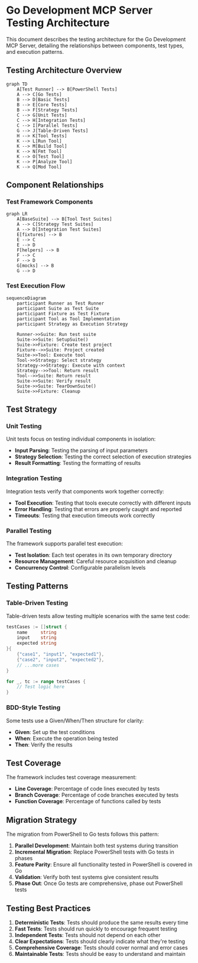 ﻿# Go Development MCP Server Testing Architecture

This document describes the testing architecture for the Go Development MCP Server, detailing the relationships between components, test types, and execution patterns.

## Testing Architecture Overview

```mermaid
graph TD
    A[Test Runner] --> B[PowerShell Tests]
    A --> C[Go Tests]
    B --> D[Basic Tests]
    B --> E[Core Tests]
    B --> F[Strategy Tests]
    C --> G[Unit Tests]
    C --> H[Integration Tests]
    C --> I[Parallel Tests]
    G --> J[Table-Driven Tests]
    H --> K[Tool Tests]
    K --> L[Run Tool]
    K --> M[Build Tool]
    K --> N[Fmt Tool]
    K --> O[Test Tool]
    K --> P[Analyze Tool]
    K --> Q[Mod Tool]
```

## Component Relationships

### Test Framework Components

```mermaid
graph LR
    A[BaseSuite] --> B[Tool Test Suites]
    A --> C[Strategy Test Suites]
    A --> D[Integration Test Suites]
    E[fixtures] --> B
    E --> C
    E --> D
    F[helpers] --> B
    F --> C
    F --> D
    G[mocks] --> B
    G --> D
```

### Test Execution Flow

```mermaid
sequenceDiagram
    participant Runner as Test Runner
    participant Suite as Test Suite
    participant Fixture as Test Fixture
    participant Tool as Tool Implementation
    participant Strategy as Execution Strategy

    Runner->>Suite: Run test suite
    Suite->>Suite: SetupSuite()
    Suite->>Fixture: Create test project
    Fixture-->>Suite: Project created
    Suite->>Tool: Execute tool
    Tool->>Strategy: Select strategy
    Strategy->>Strategy: Execute with context
    Strategy-->>Tool: Return result
    Tool-->>Suite: Return result
    Suite->>Suite: Verify result
    Suite->>Suite: TearDownSuite()
    Suite->>Fixture: Cleanup
```

## Test Strategy

### Unit Testing

Unit tests focus on testing individual components in isolation:

- **Input Parsing**: Testing the parsing of input parameters
- **Strategy Selection**: Testing the correct selection of execution strategies
- **Result Formatting**: Testing the formatting of results

### Integration Testing

Integration tests verify that components work together correctly:

- **Tool Execution**: Testing that tools execute correctly with different inputs
- **Error Handling**: Testing that errors are properly caught and reported
- **Timeouts**: Testing that execution timeouts work correctly

### Parallel Testing

The framework supports parallel test execution:

- **Test Isolation**: Each test operates in its own temporary directory
- **Resource Management**: Careful resource acquisition and cleanup
- **Concurrency Control**: Configurable parallelism levels

## Testing Patterns

### Table-Driven Testing

Table-driven tests allow testing multiple scenarios with the same test code:

```go
testCases := []struct {
    name     string
    input    string
    expected string
}{
    {"case1", "input1", "expected1"},
    {"case2", "input2", "expected2"},
    // ...more cases
}

for _, tc := range testCases {
    // Test logic here
}
```

### BDD-Style Testing

Some tests use a Given/When/Then structure for clarity:

- **Given**: Set up the test conditions
- **When**: Execute the operation being tested
- **Then**: Verify the results

## Test Coverage

The framework includes test coverage measurement:

- **Line Coverage**: Percentage of code lines executed by tests
- **Branch Coverage**: Percentage of code branches executed by tests
- **Function Coverage**: Percentage of functions called by tests

## Migration Strategy

The migration from PowerShell to Go tests follows this pattern:

1. **Parallel Development**: Maintain both test systems during transition
2. **Incremental Migration**: Replace PowerShell tests with Go tests in phases
3. **Feature Parity**: Ensure all functionality tested in PowerShell is covered in Go
4. **Validation**: Verify both test systems give consistent results
5. **Phase Out**: Once Go tests are comprehensive, phase out PowerShell tests

## Testing Best Practices

1. **Deterministic Tests**: Tests should produce the same results every time
2. **Fast Tests**: Tests should run quickly to encourage frequent testing
3. **Independent Tests**: Tests should not depend on each other
4. **Clear Expectations**: Tests should clearly indicate what they're testing
5. **Comprehensive Coverage**: Tests should cover normal and error cases
6. **Maintainable Tests**: Tests should be easy to understand and maintain
